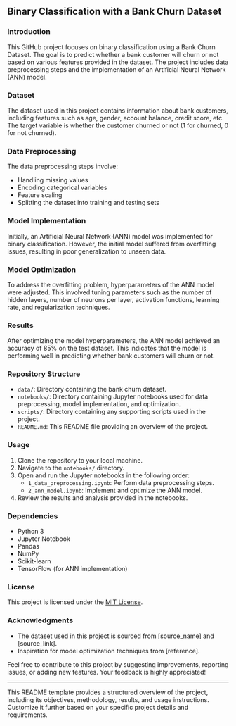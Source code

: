 ## Binary Classification with a Bank Churn Dataset

### Introduction
This GitHub project focuses on binary classification using a Bank Churn Dataset. The goal is to predict whether a bank customer will churn or not based on various features provided in the dataset. The project includes data preprocessing steps and the implementation of an Artificial Neural Network (ANN) model.

### Dataset
The dataset used in this project contains information about bank customers, including features such as age, gender, account balance, credit score, etc. The target variable is whether the customer churned or not (1 for churned, 0 for not churned).

### Data Preprocessing
The data preprocessing steps involve:
- Handling missing values
- Encoding categorical variables
- Feature scaling
- Splitting the dataset into training and testing sets

### Model Implementation
Initially, an Artificial Neural Network (ANN) model was implemented for binary classification. However, the initial model suffered from overfitting issues, resulting in poor generalization to unseen data.

### Model Optimization
To address the overfitting problem, hyperparameters of the ANN model were adjusted. This involved tuning parameters such as the number of hidden layers, number of neurons per layer, activation functions, learning rate, and regularization techniques.

### Results
After optimizing the model hyperparameters, the ANN model achieved an accuracy of 85% on the test dataset. This indicates that the model is performing well in predicting whether bank customers will churn or not.

### Repository Structure
- `data/`: Directory containing the bank churn dataset.
- `notebooks/`: Directory containing Jupyter notebooks used for data preprocessing, model implementation, and optimization.
- `scripts/`: Directory containing any supporting scripts used in the project.
- `README.md`: This README file providing an overview of the project.

### Usage
1. Clone the repository to your local machine.
2. Navigate to the `notebooks/` directory.
3. Open and run the Jupyter notebooks in the following order:
   - `1_data_preprocessing.ipynb`: Perform data preprocessing steps.
   - `2_ann_model.ipynb`: Implement and optimize the ANN model.
4. Review the results and analysis provided in the notebooks.

### Dependencies
- Python 3
- Jupyter Notebook
- Pandas
- NumPy
- Scikit-learn
- TensorFlow (for ANN implementation)

### License
This project is licensed under the [MIT License](LICENSE).

### Acknowledgments
- The dataset used in this project is sourced from [source_name] and [source_link].
- Inspiration for model optimization techniques from [reference].

Feel free to contribute to this project by suggesting improvements, reporting issues, or adding new features. Your feedback is highly appreciated!

---

This README template provides a structured overview of the project, including its objectives, methodology, results, and usage instructions. Customize it further based on your specific project details and requirements.
